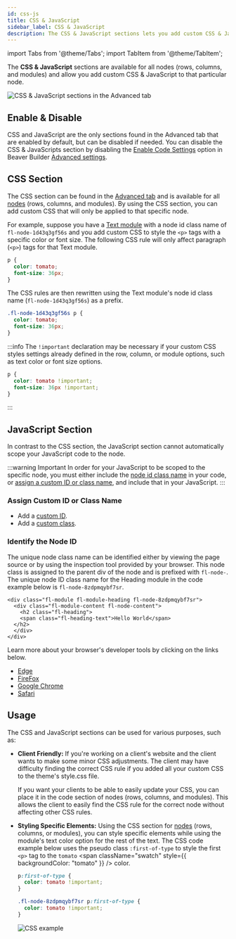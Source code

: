 ```yaml
---
id: css-js
title: CSS & JavaScript
sidebar_label: CSS & JavaScript
description: The CSS & JavaScript sections lets you add custom CSS & JavaScript to the node (rows, columns, and modules) you're configuring.
---
```


import Tabs from '@theme/Tabs';
import TabItem from '@theme/TabItem';

The **CSS & JavaScript** sections are available for all nodes (rows, columns, and modules) and allow you add custom CSS & JavaScript to that particular node.

![CSS & JavaScript sections in the Advanced tab](/img/beaver-builder/advanced-tab--css-js--1.jpg)

## Enable & Disable

CSS and JavaScript are the only sections found in the Advanced tab that are enabled by default, but can be disabled if needed. You can disable the CSS & JavaScripts section by disabling the [Enable Code Settings](settings/advanced.md#enable-code-settings) option in Beaver Builder [Advanced settings](settings/advanced.md).

## CSS Section

The CSS section can be found in the [Advanced tab](index.md) and is available for all [nodes](getting-started/how-it-works.md#nodes) (rows, columns, and modules). By using the CSS section, you can add custom CSS that will only be applied to that specific node.

For example, suppose you have a [Text module](modules/text.md) with a node id class name of `fl-node-1d43q3gf56s` and you add custom CSS to style the `<p>` tags with a specific color or font size. The following CSS rule will only affect paragraph (`<p>`) tags for that Text module.

```css
p {
  color: tomato;
  font-size: 36px;
}
```

The CSS rules are then rewritten using the Text module's node id class name (`fl-node-1d43q3gf56s`) as a prefix.

```css
.fl-node-1d43q3gf56s p {
  color: tomato;
  font-size: 36px;
}
```

:::info
The `!important` declaration may be necessary if your custom CSS styles settings already defined in the row, column, or module options, such as text color or font size options.

```css
p {
  color: tomato !important;
  font-size: 36px !important;
}
```
:::

## JavaScript Section

In contrast to the CSS section, the JavaScript section cannot automatically scope your JavaScript code to the node.

:::warning Important
In order for your JavaScript to be scoped to the specific node, you must either include the [node id class name](#identify-the-node-id) in your code, or [assign a custom ID or class name](assign-custom-id-or-class-name), and include that in your JavaScript.
:::

### Assign Custom ID or Class Name

* Add a [custom ID](html-element.md#id).
* Add a [custom class](html-element.md#class).

### Identify the Node ID

The unique node class name can be identified either by viewing the page source or by using the inspection tool provided by your browser. This node class is assigned to the parent div of the node and is prefixed with `fl-node-`. The unique node ID class name for the Heading module in the code example below is `fl-node-8zdpmqybf7sr`.

```markup
<div class="fl-module fl-module-heading fl-node-8zdpmqybf7sr">
  <div class="fl-module-content fl-node-content">
    <h2 class="fl-heading">
    <span class="fl-heading-text">Hello World</span>
  </h2>
  </div>
</div>
```

Learn more about your browser's developer tools by clicking on the links below. 

* [Edge](https://docs.microsoft.com/en-us/microsoft-edge/devtools-guide-chromium/overview)
* [FireFox](https://firefox-dev.tools/)
* [Google Chrome](https://developer.chrome.com/docs/devtools/overview/)
* [Safari](https://support.apple.com/guide/safari/use-the-developer-tools-in-the-develop-menu-sfri20948/mac)

## Usage

The CSS and JavaScript sections can be used for various purposes, such as:

* **Client Friendly:** If you're working on a client's website and the client wants to make some minor CSS adjustments. The client may have difficulty finding the correct CSS rule if you added all your custom CSS to the theme's style.css file.  

  If you want your clients to be able to easily update your CSS, you can place it in the code section of nodes (rows, columns, and modules). This allows the client to easily find the CSS rule for the correct node without affecting other CSS rules.

* **Styling Specific Elements:** Using the CSS section for [nodes](getting-started/how-it-works.md#nodes) (rows, columns, or modules), you can style specific elements while using the module's text color option for the rest of the text. The CSS code example below uses the pseudo class `:first-of-type` to style the first `<p>` tag to the `tomato` <span className="swatch" style={{ backgroundColor: "tomato" }} /> color.  
  
  <Tabs>
  <TabItem value="css" label="CSS" default>
  
  ```css
  p:first-of-type {
    color: tomato !important;
  }
  ```
  
  </TabItem>
  <TabItem value="scoped-css" label="Scoped CSS">
  
  ```css
  .fl-node-8zdpmqybf7sr p:first-of-type {
    color: tomato !important;
  }
  ```
  
  </TabItem>
  <TabItem value="image" label="Screenshot">
  
  ![CSS example](/img/beaver-builder/advanced-tab--css-js--2.jpg)
  
  </TabItem>
  </Tabs>

  
  
  
